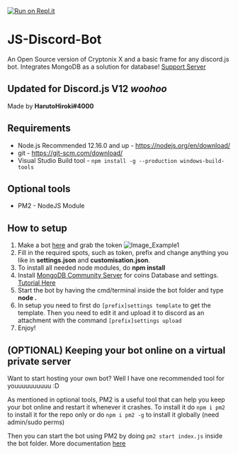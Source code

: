 [![Run on Repl.it](https://repl.it/badge/github/HarutoHiroki/Discord.js-Bot)](https://repl.it/github/HarutoHiroki/Discord.js-Bot)
# JS-Discord-Bot
An Open Source version of Cryptonix X and a basic frame for any discord.js bot. Integrates MongoDB as a solution for database!
[Support Server](https://discord.gg/sjtcnRb)
## Updated for Discord.js V12 *woohoo*

Made by **HarutoHiroki#4000**

## Requirements
- Node.js Recommended 12.16.0 and up - https://nodejs.org/en/download/
- git - https://git-scm.com/download/
- Visual Studio Build tool - `npm install -g --production windows-build-tools`

## Optional tools
- PM2 - NodeJS Module

## How to setup
1. Make a bot [here](https://discordapp.com/developers/applications/me) and grab the token
![Image_Example1](https://i.imgur.com/61akydu.png)<br>
2. Fill in the required spots, such as token, prefix and change anything you like in **settings.json** and **customisation.json**.<br>
3. To install all needed node modules, do **npm install**<br>
4. Install [MongoDB Community Server](https://www.mongodb.com/download-center/community) for coins Database and settings. [Tutorial Here](https://docs.mongodb.com/manual/tutorial/install-mongodb-on-windows/)<br>
5. Start the bot by having the cmd/terminal inside the bot folder and type **node .**<br>
6. In setup you need to first do `[prefix]settings template` to get the template. Then you need to edit it and upload it to discord as an attachment with the command `[prefix]settings upload`<br>
7. Enjoy!

## (OPTIONAL) Keeping your bot online on a virtual private server
Want to start hosting your own bot? Well I have one recommended tool for youuuuuuuuuu :D

As mentioned in optional tools, PM2 is a useful tool that can help you keep your bot online and restart it whenever it crashes. To install it do
`npm i pm2` to install it for the repo only or do `npm i pm2 -g` to install it globally (need admin/sudo perms)

Then you can start the bot using PM2 by doing `pm2 start index.js` inside the bot folder. More documentation [here](https://pm2.keymetrics.io/)
